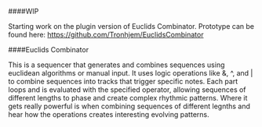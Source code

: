 ####WIP 

Starting work on the plugin version  of Euclids Combinator. 
Prototype can be found here: https://github.com/Tronhjem/EuclidsCombinator

####Euclids Combinator

This is a sequencer that generates and combines sequences using euclidean algorithms or manual input. 
It uses logic operations like &, ^, and | to combine sequences into tracks that trigger specific notes. 
Each part loops and is evaluated with the specified operator, allowing sequences of different lengths 
to phase and create complex rhythmic patterns. Where it gets really powerful is when combining sequences 
of different legnths and hear how the operations creates interesting evolving patterns.
